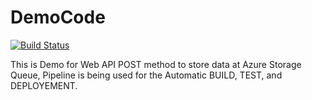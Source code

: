 # DemoCode
[![Build Status](https://dev.azure.com/PipelineAzureDemo/AzureDemoCode/_apis/build/status/ManojLti.DemoCode?branchName=main)](https://dev.azure.com/PipelineAzureDemo/AzureDemoCode/_build/latest?definitionId=5&branchName=main)

This is Demo for Web API POST method to store data at Azure Storage Queue, Pipeline is being used for the Automatic BUILD, TEST, and DEPLOYEMENT.
